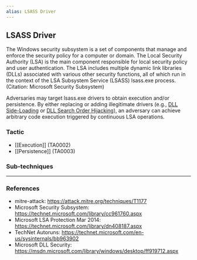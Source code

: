 ```yaml
---
alias: LSASS Driver
---
```


## LSASS Driver

The Windows security subsystem is a set of components that manage and enforce the security policy for a computer or domain. The Local Security Authority (LSA) is the main component responsible for local security policy and user authentication. The LSA includes multiple dynamic link libraries (DLLs) associated with various other security functions, all of which run in the context of the LSA Subsystem Service (LSASS) lsass.exe process. (Citation: Microsoft Security Subsystem)

Adversaries may target lsass.exe drivers to obtain execution and/or persistence. By either replacing or adding illegitimate drivers (e.g., [DLL Side-Loading](https://attack.mitre.org/techniques/T1073) or [DLL Search Order Hijacking](https://attack.mitre.org/techniques/T1038)), an adversary can achieve arbitrary code execution triggered by continuous LSA operations.


### Tactic

- [[Execution]] (TA0002)
- [[Persistence]] (TA0003)

### Sub-techniques


---
### References

- mitre-attack: https://attack.mitre.org/techniques/T1177
- Microsoft Security Subsystem: https://technet.microsoft.com/library/cc961760.aspx
- Microsoft LSA Protection Mar 2014: https://technet.microsoft.com/library/dn408187.aspx
- TechNet Autoruns: https://technet.microsoft.com/en-us/sysinternals/bb963902
- Microsoft DLL Security: https://msdn.microsoft.com/library/windows/desktop/ff919712.aspx
